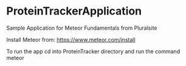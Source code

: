 # ProteinTrackerApplication
Sample Application for Meteor Fundamentals from Pluralsite

Install Meteor from:
	https://www.meteor.com/install

To run the app cd into ProteinTracker directory and run the command
	meteor